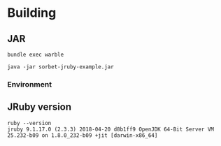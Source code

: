# Building

## JAR

```
bundle exec warble

java -jar sorbet-jruby-example.jar
```

### Environment
## JRuby version

```
ruby --version
jruby 9.1.17.0 (2.3.3) 2018-04-20 d8b1ff9 OpenJDK 64-Bit Server VM 25.232-b09 on 1.8.0_232-b09 +jit [darwin-x86_64]
```
